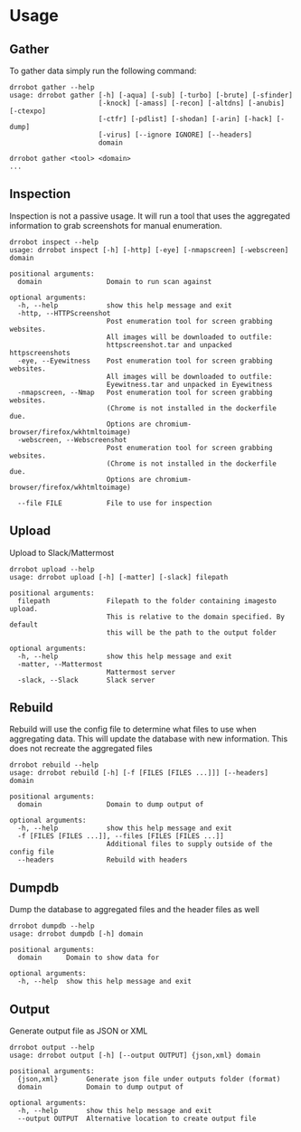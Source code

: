 # Usage

## Gather

To gather data simply run the following command:

```
drrobot gather --help
usage: drrobot gather [-h] [-aqua] [-sub] [-turbo] [-brute] [-sfinder]
                      [-knock] [-amass] [-recon] [-altdns] [-anubis] [-ctexpo]
                      [-ctfr] [-pdlist] [-shodan] [-arin] [-hack] [-dump]
                      [-virus] [--ignore IGNORE] [--headers]
                      domain

drrobot gather <tool> <domain>
...

```


## Inspection

Inspection is not a passive usage. It will run a tool that uses the aggregated information to grab screenshots for manual enumeration.

```
drrobot inspect --help
usage: drrobot inspect [-h] [-http] [-eye] [-nmapscreen] [-webscreen] domain

positional arguments:
  domain                Domain to run scan against

optional arguments:
  -h, --help            show this help message and exit
  -http, --HTTPScreenshot
                        Post enumeration tool for screen grabbing websites.
                        All images will be downloaded to outfile:
                        httpscreenshot.tar and unpacked httpscreenshots
  -eye, --Eyewitness    Post enumeration tool for screen grabbing websites.
                        All images will be downloaded to outfile:
                        Eyewitness.tar and unpacked in Eyewitness
  -nmapscreen, --Nmap   Post enumeration tool for screen grabbing websites.
                        (Chrome is not installed in the dockerfile due.
                        Options are chromium-browser/firefox/wkhtmltoimage)
  -webscreen, --Webscreenshot
                        Post enumeration tool for screen grabbing websites.
                        (Chrome is not installed in the dockerfile due.
                        Options are chromium-browser/firefox/wkhtmltoimage)

  --file FILE           File to use for inspection
```

## Upload

Upload to Slack/Mattermost

```
drrobot upload --help
usage: drrobot upload [-h] [-matter] [-slack] filepath

positional arguments:
  filepath              Filepath to the folder containing imagesto upload.
                        This is relative to the domain specified. By default
                        this will be the path to the output folder

optional arguments:
  -h, --help            show this help message and exit
  -matter, --Mattermost
                        Mattermost server
  -slack, --Slack       Slack server
```

## Rebuild

Rebuild will use the config file to determine what files to use when aggregating data. This will update the database with new information. This does not recreate the aggregated files

```
drrobot rebuild --help
usage: drrobot rebuild [-h] [-f [FILES [FILES ...]]] [--headers] domain

positional arguments:
  domain                Domain to dump output of

optional arguments:
  -h, --help            show this help message and exit
  -f [FILES [FILES ...]], --files [FILES [FILES ...]]
                        Additional files to supply outside of the config file
  --headers             Rebuild with headers
```

## Dumpdb
Dump the database to aggregated files and the header files as well

```
drrobot dumpdb --help
usage: drrobot dumpdb [-h] domain

positional arguments:
  domain      Domain to show data for

optional arguments:
  -h, --help  show this help message and exit
```

## Output
Generate output file as JSON or XML

```
drrobot output --help
usage: drrobot output [-h] [--output OUTPUT] {json,xml} domain

positional arguments:
  {json,xml}       Generate json file under outputs folder (format)
  domain           Domain to dump output of

optional arguments:
  -h, --help       show this help message and exit
  --output OUTPUT  Alternative location to create output file
```
